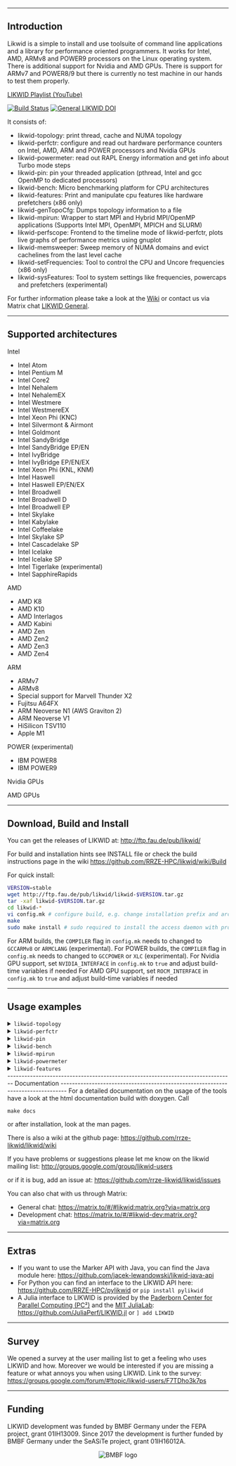 --------------------------------------------------------------------------------
Introduction
--------------------------------------------------------------------------------

Likwid is a simple to install and use toolsuite of command line applications and a library
for performance oriented programmers. It works for Intel, AMD, ARMv8 and POWER9
processors on the Linux operating system. There is additional support for Nvidia and AMD GPUs.
There is support for ARMv7 and POWER8/9 but there is currently no test machine in
our hands to test them properly.

[LIKWID Playlist (YouTube)](https://www.youtube.com/playlist?list=PLxVedhmuwLq2CqJpAABDMbZG8Whi7pKsk)

[![Build Status](https://gitos.rrze.fau.de/ub55yzis/likwid/badges/master/pipeline.svg)](https://gitos.rrze.fau.de/ub55yzis/likwid/-/commits/master) [![General LIKWID DOI](https://zenodo.org/badge/DOI/10.5281/zenodo.4275676.svg)](https://doi.org/10.5281/zenodo.4275676)

It consists of:

- likwid-topology: print thread, cache and NUMA topology
- likwid-perfctr: configure and read out hardware performance counters on Intel, AMD, ARM and POWER processors and Nvidia GPUs
- likwid-powermeter: read out RAPL Energy information and get info about Turbo mode steps
- likwid-pin: pin your threaded application (pthread, Intel and gcc OpenMP to dedicated processors)
- likwid-bench: Micro benchmarking platform for CPU architectures
- likwid-features: Print and manipulate cpu features like hardware prefetchers (x86 only)
- likwid-genTopoCfg: Dumps topology information to a file
- likwid-mpirun: Wrapper to start MPI and Hybrid MPI/OpenMP applications (Supports Intel MPI, OpenMPI, MPICH and SLURM)
- likwid-perfscope: Frontend to the timeline mode of likwid-perfctr, plots live graphs of performance metrics using gnuplot
- likwid-memsweeper: Sweep memory of NUMA domains and evict cachelines from the last level cache
- likwid-setFrequencies: Tool to control the CPU and Uncore frequencies (x86 only)
- likwid-sysFeatures: Tool to system settings like frequencies, powercaps and prefetchers (experimental)

For further information please take a look at the [Wiki](https://github.com/RRZE-HPC/likwid/wiki) or contact us via Matrix chat [LIKWID General](https://matrix.to/#/#likwid:matrix.org?via=matrix.org).


--------------------------------------------------------------------------------
Supported architectures
--------------------------------------------------------------------------------
Intel
- Intel Atom
- Intel Pentium M
- Intel Core2
- Intel Nehalem
- Intel NehalemEX
- Intel Westmere
- Intel WestmereEX
- Intel Xeon Phi (KNC)
- Intel Silvermont & Airmont
- Intel Goldmont
- Intel SandyBridge
- Intel SandyBridge EP/EN
- Intel IvyBridge
- Intel IvyBridge EP/EN/EX
- Intel Xeon Phi (KNL, KNM)
- Intel Haswell
- Intel Haswell EP/EN/EX
- Intel Broadwell
- Intel Broadwell D
- Intel Broadwell EP
- Intel Skylake
- Intel Kabylake
- Intel Coffeelake
- Intel Skylake SP
- Intel Cascadelake SP
- Intel Icelake
- Intel Icelake SP
- Intel Tigerlake (experimental)
- Intel SapphireRapids

AMD
- AMD K8
- AMD K10
- AMD Interlagos
- AMD Kabini
- AMD Zen
- AMD Zen2
- AMD Zen3
- AMD Zen4

ARM
- ARMv7
- ARMv8
- Special support for Marvell Thunder X2
- Fujitsu A64FX
- ARM Neoverse N1 (AWS Graviton 2)
- ARM Neoverse V1
- HiSilicon TSV110
- Apple M1

POWER (experimental)
- IBM POWER8
- IBM POWER9

Nvidia GPUs

AMD GPUs

--------------------------------------------------------------------------------
Download, Build and Install
--------------------------------------------------------------------------------
You can get the releases of LIKWID at:
http://ftp.fau.de/pub/likwid/

For build and installation hints see INSTALL file or check the build instructions
page in the wiki https://github.com/RRZE-HPC/likwid/wiki/Build

For quick install:
```bash
VERSION=stable
wget http://ftp.fau.de/pub/likwid/likwid-$VERSION.tar.gz
tar -xaf likwid-$VERSION.tar.gz
cd likwid-*
vi config.mk # configure build, e.g. change installation prefix and architecture flags
make
sudo make install # sudo required to install the access daemon with proper permissions
```

For ARM builds, the `COMPILER` flag in `config.mk` needs to changed to `GCCARMv8` or `ARMCLANG` (experimental).
For POWER builds, the `COMPILER` flag in `config.mk` needs to changed to `GCCPOWER` or `XLC` (experimental).
For Nvidia GPU support, set `NVIDIA_INTERFACE` in `config.mk` to `true` and adjust build-time variables if needed
For AMD GPU support, set `ROCM_INTERFACE` in `config.mk` to `true` and adjust build-time variables if needed

--------------------------------------------------------------------------------
Usage examples
--------------------------------------------------------------------------------
<details>
<summary><code>likwid-topology</code></summary>
<pre>
--------------------------------------------------------------------------------
CPU name:	Intel(R) Core(TM) i7-6700K CPU @ 4.00GHz
CPU type:	Intel Skylake processor
CPU stepping:	3
********************************************************************************
Hardware Thread Topology
********************************************************************************
Sockets:		1
Cores per socket:	4
Threads per core:	2
--------------------------------------------------------------------------------
HWThread        Thread        Core        Die        Socket        Available
0               0             0           0          0             *                
1               0             1           0          0             *                
2               0             2           0          0             *                
3               0             3           0          0             *                
4               1             0           0          0             *                
5               1             1           0          0             *                
6               1             2           0          0             *                
7               1             3           0          0             *                
--------------------------------------------------------------------------------
Socket 0:		( 0 4 1 5 2 6 3 7 )
--------------------------------------------------------------------------------
********************************************************************************
Cache Topology
********************************************************************************
Level:			1
Size:			32 kB
Cache groups:		( 0 4 ) ( 1 5 ) ( 2 6 ) ( 3 7 )
--------------------------------------------------------------------------------
Level:			2
Size:			256 kB
Cache groups:		( 0 4 ) ( 1 5 ) ( 2 6 ) ( 3 7 )
--------------------------------------------------------------------------------
Level:			3
Size:			8 MB
Cache groups:		( 0 4 1 5 2 6 3 7 )
--------------------------------------------------------------------------------
********************************************************************************
NUMA Topology
********************************************************************************
NUMA domains:		1
--------------------------------------------------------------------------------
Domain:			0
Processors:		( 0 4 1 5 2 6 3 7 )
Distances:		10
Free memory:		318.203 MB
Total memory:		7626.23 MB
--------------------------------------------------------------------------------
</pre>
</details>

<details>
<summary><code>likwid-perfctr</code></summary>
<pre>
$ likwid-perfctr -C 0 -g L2 hostname
--------------------------------------------------------------------------------
CPU name:	Intel(R) Core(TM) i7-6700K CPU @ 4.00GHz
CPU type:	Intel Skylake processor
CPU clock:	4.01 GHz
--------------------------------------------------------------------------------
mytesthost
--------------------------------------------------------------------------------
Group 1: L2
+-----------------------+---------+------------+
|         Event         | Counter | HWThread 0 |
+-----------------------+---------+------------+
|   INSTR_RETIRED_ANY   |  FIXC0  |     321342 |
| CPU_CLK_UNHALTED_CORE |  FIXC1  |     450498 |
|  CPU_CLK_UNHALTED_REF |  FIXC2  |    1118900 |
|    L1D_REPLACEMENT    |   PMC0  |       6670 |
|      L1D_M_EVICT      |   PMC1  |       1840 |
| ICACHE_64B_IFTAG_MISS |   PMC2  |       9293 |
+-----------------------+---------+------------+

+--------------------------------+------------+
|             Metric             | HWThread 0 |
+--------------------------------+------------+
|       Runtime (RDTSC) [s]      |     0.0022 |
|      Runtime unhalted [s]      |     0.0001 |
|           Clock [MHz]          |  1613.6392 |
|               CPI              |     1.4019 |
|  L2D load bandwidth [MBytes/s] |   197.8326 |
|  L2D load data volume [GBytes] |     0.0004 |
| L2D evict bandwidth [MBytes/s] |    54.5745 |
| L2D evict data volume [GBytes] |     0.0001 |
|     L2 bandwidth [MBytes/s]    |   528.0381 |
|     L2 data volume [GBytes]    |     0.0011 |
+--------------------------------+------------+
</pre>
</details>

<details>
<summary><code>likwid-pin</code></summary>
<pre>
$ likwid-pin -c 0,1,2 ./a.out
[pthread wrapper] 
[pthread wrapper] MAIN -> 0
[pthread wrapper] PIN_MASK: 0->1  1->2  
[pthread wrapper] SKIP MASK: 0x0
	threadid 140566548539136 -> hwthread 1 - OK
	threadid 140566540146432 -> hwthread 2 - OK
Number of Threads requested = 3
Thread 0 running on processor 0 ....
Thread 1 running on processor 1 ....
Thread 2 running on processor 2 ....
[...]
</pre>
</details>

<details>
<summary><code>likwid-bench</code></summary>
<pre>
$ likwid-bench -t triad_avx -W N:2GB:3
Warning: Sanitizing vector length to a multiple of the loop stride 16 and thread count 3 from 62500000 elements (500000000 bytes) to 62499984 elements (499999872 bytes)
Allocate: Process running on hwthread 0 (Domain N) - Vector length 62499984/499999872 Offset 0 Alignment 512
Allocate: Process running on hwthread 0 (Domain N) - Vector length 62499984/499999872 Offset 0 Alignment 512
Allocate: Process running on hwthread 0 (Domain N) - Vector length 62499984/499999872 Offset 0 Alignment 512
Allocate: Process running on hwthread 0 (Domain N) - Vector length 62499984/499999872 Offset 0 Alignment 512
Initialization: Each thread in domain initializes its own stream chunks
--------------------------------------------------------------------------------
LIKWID MICRO BENCHMARK
Test: triad_avx
--------------------------------------------------------------------------------
Using 1 work groups
Using 3 threads
--------------------------------------------------------------------------------
Running without Marker API. Activate Marker API with -m on commandline.
--------------------------------------------------------------------------------
Group: 0 Thread 1 Global Thread 1 running on hwthread 4 - Vector length 20833328 Offset 20833328
Group: 0 Thread 0 Global Thread 0 running on hwthread 0 - Vector length 20833328 Offset 0
Group: 0 Thread 2 Global Thread 2 running on hwthread 1 - Vector length 20833328 Offset 41666656
--------------------------------------------------------------------------------
Cycles:			22977763263
CPU Clock:		4007946861
Cycle Clock:		4007946861
Time:			5.733051e+00 sec
Iterations:		96
Iterations per thread:	32
Inner loop executions:	1302083
Size (Byte):		1999999488
Size per thread:	666666496
Number of Flops:	3999998976
MFlops/s:		697.71
Data volume (Byte):	63999983616
MByte/s:		11163.34
Cycles per update:	11.488885
Cycles per cacheline:	91.911077
Loads per update:	3
Stores per update:	1
Load bytes per element:	24
Store bytes per elem.:	8
Load/store ratio:	3.00
Instructions:		2374999408
UOPs:			3749999040
--------------------------------------------------------------------------------
</pre>
</details>

<details>
<summary><code>likwid-mpirun</code></summary>
<pre>
$ likwid-mpirun -mpi slurm -np 4 -t 2 ./a.out
MPI started
Process with rank 0 running on Node f0846.nhr.fau.de core 0
Process with rank 2 running on Node f0859.nhr.fau.de core 0
Process with rank 3 running on Node f0859.nhr.fau.de core 36
Process with rank 1 running on Node f0846.nhr.fau.de core 36
Enter OpenMP parallel region
Start OpenMP threads
Rank 0 Thread 0 running on Node f0846.nhr.fau.de core 0
Rank 0 Thread 1 running on Node f0846.nhr.fau.de core 1
Rank 1 Thread 0 running on Node f0846.nhr.fau.de core 36
Rank 1 Thread 1 running on Node f0846.nhr.fau.de core 37
Rank 2 Thread 0 running on Node f0859.nhr.fau.de core 0
Rank 2 Thread 1 running on Node f0859.nhr.fau.de core 1
Rank 3 Thread 0 running on Node f0859.nhr.fau.de core 36
Rank 3 Thread 1 running on Node f0859.nhr.fau.de core 37
</pre>
</details>

<details>
<summary><code>likwid-powermeter</code></summary>
<pre>
$ likwid-powermeter 
--------------------------------------------------------------------------------
CPU name:	Intel(R) Core(TM) i7-6700K CPU @ 4.00GHz
CPU type:	Intel Skylake processor
CPU clock:	4.01 GHz
--------------------------------------------------------------------------------
--------------------------------------------------------------------------------
Runtime: 2.00019 s
Measure for socket 0 on CPU 0
Domain PKG:
Energy consumed: 7.47705 Joules
Power consumed: 3.73817 Watt
Domain PP0:
Energy consumed: 5.42047 Joules
Power consumed: 2.70998 Watt
Domain PP1:
Energy consumed: 0.0872803 Joules
Power consumed: 0.043636 Watt
Domain DRAM:
Energy consumed: 1.02612 Joules
Power consumed: 0.513013 Watt
Domain PLATFORM:
Energy consumed: 0 Joules
Power consumed: 0 Watt
--------------------------------------------------------------------------------
</pre>
</details>

<details>
<summary><code>likwid-features</code></summary>
<pre>
$ likwid-features -c 0 -l
Feature               HWThread 0	
HW_PREFETCHER         on	
CL_PREFETCHER         on	
DCU_PREFETCHER        on	
IP_PREFETCHER         on	
FAST_STRINGS          on	
THERMAL_CONTROL       on	
PERF_MON              on	
FERR_MULTIPLEX        off	
BRANCH_TRACE_STORAGE  on	
XTPR_MESSAGE          off	
PEBS                  on	
SPEEDSTEP             on	
MONITOR               on	
SPEEDSTEP_LOCK        off	
CPUID_MAX_VAL         off	
XD_BIT                on	
DYN_ACCEL             off	
TURBO_MODE            on	
TM2                   off
</pre>
</details>
--------------------------------------------------------------------------------
Documentation
--------------------------------------------------------------------------------
For a detailed  documentation on the usage of the tools have a look at the
html documentation build with doxygen. Call

`make docs`

or after installation, look at the man pages.

There is also a wiki at the github page:
https://github.com/rrze-likwid/likwid/wiki

If you have problems or suggestions please let me know on the likwid mailing list:
http://groups.google.com/group/likwid-users

or if it is bug, add an issue at:
https://github.com/rrze-likwid/likwid/issues

You can also chat with us through Matrix:
- General chat: https://matrix.to/#/#likwid:matrix.org?via=matrix.org
- Development chat: https://matrix.to/#/#likwid-dev:matrix.org?via=matrix.org

--------------------------------------------------------------------------------
Extras
--------------------------------------------------------------------------------
- If you want to use the Marker API with Java, you can find the Java module here:
https://github.com/jacek-lewandowski/likwid-java-api
- For Python you can find an interface to the LIKWID API here:
https://github.com/RRZE-HPC/pylikwid or `pip install pylikwid`
- A Julia interface to LIKWID is provided by the [Paderborn Center for Parallel Computing (PC²)](https://pc2.uni-paderborn.de) and the [MIT JuliaLab](https://julia.mit.edu/):
https://github.com/JuliaPerf/LIKWID.jl or `] add LIKWID`

--------------------------------------------------------------------------------
Survey
--------------------------------------------------------------------------------
We opened a survey at the user mailing list to get a feeling who uses LIKWID and how.
Moreover we would be interested if you are missing a feature or what annoys you when using LIKWID.
Link to the survey:
https://groups.google.com/forum/#!topic/likwid-users/F7TDho3k7ps

--------------------------------------------------------------------------------
Funding
--------------------------------------------------------------------------------

LIKWID development was funded by BMBF Germany under the FEPA project, grant 01IH13009. Since 2017 the development is further funded by BMBF Germany under the SeASiTe project, grant 01IH16012A.

<div align=center><img src="https://raw.githubusercontent.com/wiki/RRZE-HPC/likwid/images/BMBF.png" alt="BMBF logo"/></div>
